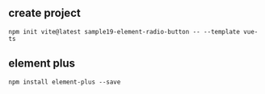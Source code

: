 ## create project

```
npm init vite@latest sample19-element-radio-button -- --template vue-ts
```

## element plus
```
npm install element-plus --save
```